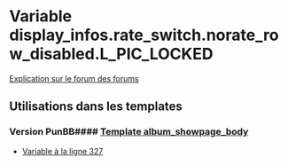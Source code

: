 # Variable display_infos.rate_switch.norate_row_disabled.L_PIC_LOCKED
[Explication sur le forum des forums](http://forum.forumactif.com/t294113-listing-des-variables#display_infos.rate_switch.norate_row_disabled.L_PIC_LOCKED)
## Utilisations dans les templates
### Version PunBB#### [Template album_showpage_body](punbb/album_showpage_body.md)
* [Variable à la ligne 327](../punbb/album_showpage_body.tpl#L327)